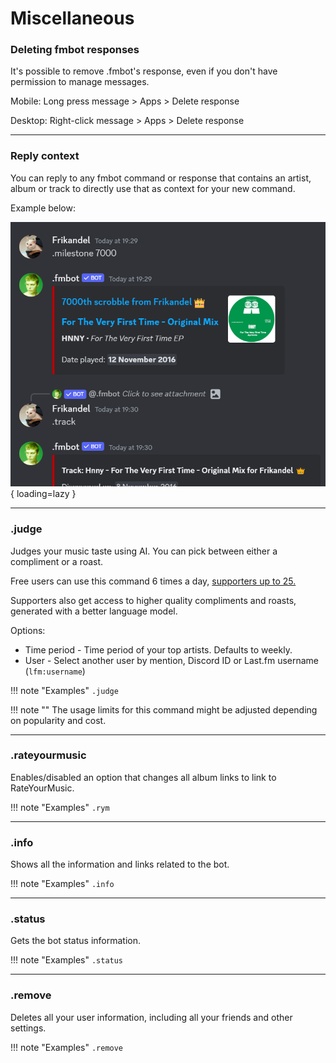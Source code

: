 # Miscellaneous

### Deleting fmbot responses

It's possible to remove .fmbot's response, even if you don't have permission to manage messages.

Mobile: Long press message > Apps > Delete response

Desktop: Right-click message > Apps > Delete response

---

### Reply context

You can reply to any fmbot command or response that contains an artist, album or track to directly use that as context for your new command.

Example below:

![Reply context example](/img/reply_context_example.png){ loading=lazy }

---

### .judge

Judges your music taste using AI. You can pick between either a compliment or a roast.

Free users can use this command 6 times a day, <a href="/supporter/">supporters up to 25.</a>

Supporters also get access to higher quality compliments and roasts, generated with a better language model.

Options:

* Time period - Time period of your top artists. Defaults to weekly.
* User - Select another user by mention, Discord ID or Last.fm username (`lfm:username`)

!!! note "Examples"
    `.judge`

!!! note ""
    The usage limits for this command might be adjusted depending on popularity and cost.

---

### .rateyourmusic

Enables/disabled an option that changes all album links to link to RateYourMusic.

!!! note "Examples"
    `.rym`

---

### .info

Shows all the information and links related to the bot.

!!! note "Examples"
    `.info`

---
### .status

Gets the bot status information.

!!! note "Examples"
    `.status`

---
### .remove

Deletes all your user information, including all your friends and other settings.

!!! note "Examples"
    `.remove`


